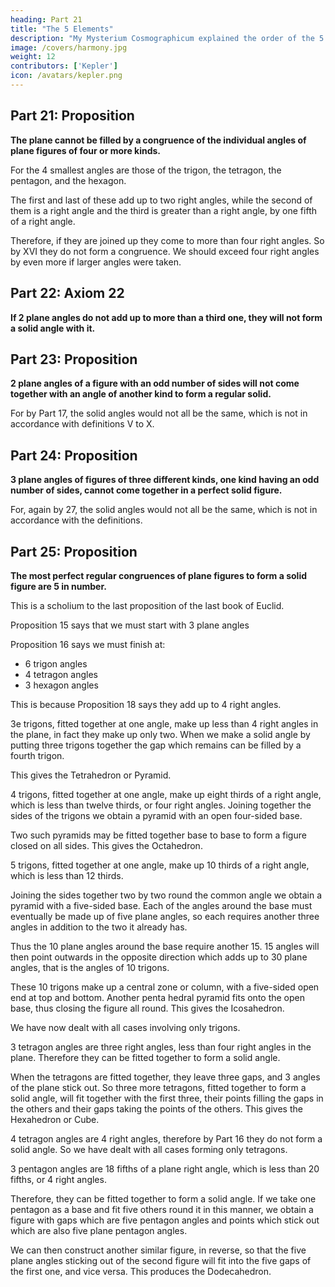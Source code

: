 ```yaml
---
heading: Part 21
title: "The 5 Elements"
description: "My Mysterium Cosmographicum explained the order of the 5 solids in the world"
image: /covers/harmony.jpg
weight: 12
contributors: ['Kepler']
icon: /avatars/kepler.png
---
```



## Part 21: Proposition

**The plane cannot be filled by a congruence of the individual angles of plane figures of four or more kinds.**

For the 4 smallest angles are those of the trigon, the tetragon, the pentagon, and the hexagon. 

The first and last of these add up to two right angles, while the second of them is a right angle and the third is greater than a right angle, by one fifth of a right angle.

Therefore, if they are joined up they come to more than four right angles. So by XVI they do not form a congruence. We
should exceed four right angles by even more if larger angles were taken.


## Part 22: Axiom 22

**If 2 plane angles do not add up to more than a third one, they will not form a solid angle with it.**


## Part 23: Proposition

**2 plane angles of a figure with an odd number of sides will not come together with an angle of another kind to form a regular solid.**

For by Part 17, the solid angles would not all be the same, which is not in
accordance with definitions V to X.


## Part 24: Proposition

**3 plane angles of figures of three different kinds, one kind having an odd number of sides, cannot come together in a perfect solid figure.** 

For, again by 27, the solid angles would not all be the same, which is not in accordance with the definitions.



## Part 25: Proposition

**The most perfect regular congruences of plane figures to form a solid figure are 5 in number.** 

This is a scholium to the last proposition of the last book of Euclid.

Proposition 15 says that we must start with 3 plane angles

Proposition 16 says we must finish at:
- 6 trigon angles
- 4 tetragon angles
- 3 hexagon angles

This is because Proposition 18 says they add up to 4 right angles.

3e trigons, fitted together at one angle, make up less than 4 right angles in the plane, in fact they make up only two. When we make a solid angle by putting three trigons together the gap which remains can be filled by a fourth
trigon. 

This gives the Tetrahedron or Pyramid.

4 trigons, fitted together at one angle, make up eight thirds of a right angle, which is less than twelve thirds, or four right angles. Joining together the sides of the trigons we obtain a pyramid with an open four-sided base. 

Two such pyramids may be fitted together base to base to form a figure closed on all sides. This gives the Octahedron.

5 trigons, fitted together at one angle, make up 10 thirds of a right angle, which is less than 12 thirds. 

Joining the sides together two by two round the common angle we obtain a pyramid with a five-sided base. Each of the angles around the base must eventually be made up of five plane angles, so each requires another three angles in addition to the two it already has. 

Thus the 10 plane angles around the base require another 15. 15 angles will then point outwards in the opposite direction which adds up to 30 plane angles, that is the angles of 10 trigons. 

These 10 trigons make up a central zone or column, with a five-sided open end at top and bottom. Another penta­
hedral pyramid fits onto the open base, thus closing the figure all round. This gives the Icosahedron.

We have now dealt with all cases involving only trigons. 

3 tetragon angles are three right angles, less than four right angles in the plane. Therefore they can be fitted together to form a solid angle. 

When the tetragons are fitted together, they leave three gaps, and 3 angles of the plane stick out. So three more tetragons, fitted together to form a solid angle, will fit together with the first three, their points filling the gaps in the others and their gaps taking the points of the others. This gives the Hexahedron or Cube.

4 tetragon angles are 4 right angles, therefore by Part 16 they do not form a solid angle. So we have dealt with all cases forming only tetragons. 

3 pentagon angles are 18 fifths of a plane right angle, which is less than 20 fifths, or 4 right angles.

Therefore, they can be fitted together to form a solid angle. If we take one pentagon as a base and fit five others round
it in this manner, we obtain a figure with gaps which are five pentagon angles and points which stick out which are also five plane pentagon angles. 

We can then construct another similar figure, in reverse, so that the five plane angles sticking out of the second figure will fit into the five gaps of the first one, and vice versa. This produces the Dodecahedron. 
